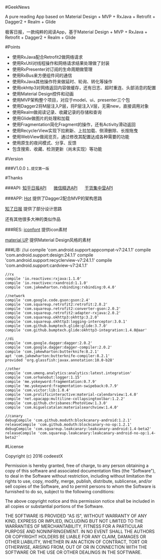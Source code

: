#GeekNews

A pure reading App based on Material Design + MVP + RxJava + Retrofit + Dagger2 + Realm + Glide

极客日报，一款纯粹的阅读App，基于Material Design + MVP + RxJava + Retrofit + Dagger2 + Realm + Glide

#Points

* 使用RxJava配合Retrofit2做网络请求
* 使用RxUtil对线程操作和网络请求结果处理做了封装
* 使用RxPresenter对订阅的生命周期做管理
* 使用RxBus来方便组件间的通信
* 使用RxJava其他操作符来做延时、轮询、转化等操作
* 使用okhttp3对网络返回内容做缓存，还有日志、超时重连、头部消息的配置
* 使用Material Design控件和动画
* 使用MVP架构整个项目，对应于model、ui、presenter三个包
* 使用Dagger2将M层注入P层，将P层注入V层，无需new，直接调用对象
* 使用Realm做阅读记录、收藏记录的存储和查询
* 使用Glide做图片的处理和加载
* 使用Fragmentation简化Fragment的操作，还有Activity滑动返回
* 使用RecyclerView实现下拉刷新、上拉加载、侧滑删除、长按拖曳
* 使用WebView做阅览页，通过修改其配置达成各种需要的功能
* 使用原生的夜间模式、分享、反馈
* 包含搜索、收藏、检测更新（尚未实现）等功能

#Version

###V1.0.0
`1.提交第一版`

#Thanks

###API:
[知乎日报API](https://github.com/izzyleung/ZhihuDailyPurify/wiki/%E7%9F%A5%E4%B9%8E%E6%97%A5%E6%8A%A5-API-%E5%88%86%E6%9E%90)&nbsp;&nbsp;&nbsp;&nbsp;&nbsp;
[微信精选API](http://apistore.baidu.com/apiworks/servicedetail/632.html)&nbsp;&nbsp;&nbsp;&nbsp;&nbsp;
[干货集中营API](http://gank.io/api)

###APP:
[Hot](https://github.com/zj-wukewei/Hot) 提供了Dagger2配合MVP的架构思路

[知了日报](https://github.com/HotBitmapGG/RxZhiHu) 提供了部分设计思路

还有其他很多大神的类似作品

###RES:
[iconfont](http://www.iconfont.cn/) 提供icon素材

[material UP](http://www.material.uplabs.com/) 提供Material Design风格的素材

###LIB:
	//ui
    compile 'com.android.support:appcompat-v7:24.1.1'
    compile 'com.android.support:design:24.1.1'
    compile 'com.android.support:recyclerview-v7:24.1.1'
    compile 'com.android.support:cardview-v7:24.1.1'

    //rx
    compile 'io.reactivex:rxjava:1.1.0'
    compile 'io.reactivex:rxandroid:1.1.0'
    compile 'com.jakewharton.rxbinding:rxbinding:0.4.0'

    //network
    compile 'com.google.code.gson:gson:2.4'
    compile 'com.squareup.retrofit2:retrofit:2.0.2'
    compile 'com.squareup.retrofit2:converter-gson:2.0.2'
    compile 'com.squareup.retrofit2:adapter-rxjava:2.0.2'
    compile 'com.squareup.okhttp3:okhttp:3.2.0'
    compile 'com.squareup.okhttp3:logging-interceptor:3.0.1'
    compile 'com.github.bumptech.glide:glide:3.7.0'
    compile 'com.github.bumptech.glide:okhttp3-integration:1.4.0@aar'

    //di
    compile 'com.google.dagger:dagger:2.0.2'
    compile 'com.google.dagger:dagger-compiler:2.0.2'
    compile 'com.jakewharton:butterknife:8.2.1'
    apt 'com.jakewharton:butterknife-compiler:8.2.1'
    provided 'org.glassfish:javax.annotation:10.0-b28'

    //other
    compile 'com.umeng.analytics:analytics:latest.integration'
    compile 'com.orhanobut:logger:1.15'
    compile 'me.yokeyword:fragmentation:0.7.9'
    compile 'me.yokeyword:fragmentation-swipeback:0.7.9'
    compile 'com.victor:lib:1.0.4'
    compile 'com.prolificinteractive:material-calendarview:1.4.0'
    compile 'net.opacapp:multiline-collapsingtoolbar:1.2.2'
    compile 'com.github.chrisbanes:PhotoView:1.3.0'
    compile 'com.miguelcatalan:materialsearchview:1.4.0'

    //canary
    debugCompile 'com.github.moduth:blockcanary-android:1.2.1'
    releaseCompile 'com.github.moduth:blockcanary-no-op:1.2.1'
    debugCompile 'com.squareup.leakcanary:leakcanary-android:1.4-beta2'
    releaseCompile 'com.squareup.leakcanary:leakcanary-android-no-op:1.4-beta2'`


#License

Copyright (c) 2016 codeestX

Permission is hereby granted, free of charge, to any person obtaining a copy of this software and associated documentation files (the "Software"), to deal in the Software without restriction, including without limitation the rights to use, copy, modify, merge, publish, distribute, sublicense, and/or sell copies of the Software, and to permit persons to whom the Software is furnished to do so, subject to the following conditions:

The above copyright notice and this permission notice shall be included in all copies or substantial portions of the Software.

THE SOFTWARE IS PROVIDED "AS IS", WITHOUT WARRANTY OF ANY KIND, EXPRESS OR IMPLIED, INCLUDING BUT NOT LIMITED TO THE WARRANTIES OF MERCHANTABILITY, FITNESS FOR A PARTICULAR PURPOSE AND NONINFRINGEMENT. IN NO EVENT SHALL THE AUTHORS OR COPYRIGHT HOLDERS BE LIABLE FOR ANY CLAIM, DAMAGES OR OTHER LIABILITY, WHETHER IN AN ACTION OF CONTRACT, TORT OR OTHERWISE, ARISING FROM, OUT OF OR IN CONNECTION WITH THE SOFTWARE OR THE USE OR OTHER DEALINGS IN THE SOFTWARE.